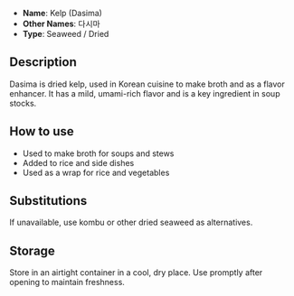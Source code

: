 - **Name**: Kelp (Dasima)
- **Other Names**: 다시마
- **Type**: Seaweed / Dried

## Description

Dasima is dried kelp, used in Korean cuisine to make broth and as a flavor enhancer. It has a mild, umami-rich flavor and is a key ingredient in soup stocks.

## How to use

- Used to make broth for soups and stews
- Added to rice and side dishes
- Used as a wrap for rice and vegetables

## Substitutions

If unavailable, use kombu or other dried seaweed as alternatives.

## Storage

Store in an airtight container in a cool, dry place. Use promptly after opening to maintain freshness. 